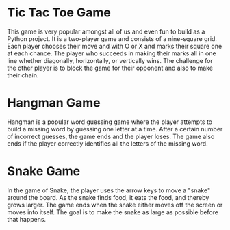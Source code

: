 # Tic Tac Toe Game

This game is very popular amongst all of us and even fun to build as a Python project.
It is a two-player game and consists of a nine-square grid. 
Each player chooses their move and with O or X and marks their square one at each chance. 
The player who succeeds in making their marks all in one line whether diagonally, horizontally, or vertically wins. 
The challenge for the other player is to block the game for their opponent and also to make their chain.

# Hangman Game
Hangman is a popular word guessing game where the player attempts to build a missing word by guessing one letter at a time.
After a certain number of incorrect guesses, the  game ends and the player loses.
The game also ends if the player correctly identifies all the letters of the missing word.

# Snake Game
In the game of Snake, the player uses the arrow keys to move a "snake" around the board.
As the snake finds food, it eats the food, and thereby grows larger. 
The game ends when the snake either moves off the screen or moves into itself. 
The goal is to make the snake as large as possible before that happens.
